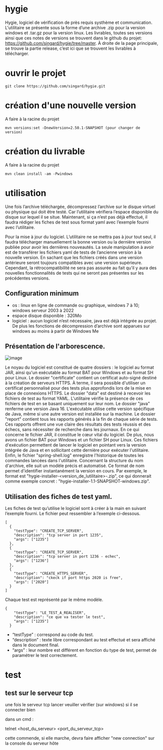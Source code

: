 # hygie
Hygie, logiciel de vérification de près requis systhème et communication.
L'utilitaire se présente sous la forme d’une archive .zip pour la version windows et .tar.gz pour la version linux. Les livrables, toutes ses versions ainsi que ces notes de versions se trouvent dans le github du projet: https://github.com/singard/hygie/tree/master. À droite de la page principale, se trouve la partie release, c’est ici que se trouvent les livrables à télécharger. 

# ouvrir le projet

```
git clone https://github.com/singard/hygie.git
```

# création d'une nouvelle version

A faire à la racine du projet
```
mvn versions:set -DnewVersion=2.50.1-SNAPSHOT (pour changer de version)
```
# création du livrable

A faire à la racine du projet
```
mvn clean install -am -Pwindows
```
# utilisation

Une fois l’archive téléchargée, décompressez l’archive sur le disque virtuel ou physique qui doit être testé. Car l’utilitaire vérifiera l’espace disponible du disque sur lequel il se situe. Maintenant, si ça n’est pas déjà effectué, il faudra rédiger les fiches de test sous format yaml avec l’exemple fourni avec l’utilitaire. 

Pour la mise à jour du logiciel. L’utilitaire ne se mettra pas à jour tout seul, il faudra télécharger manuellement la bonne version ou la dernière version publiée pour avoir les dernières nouveautés. La seule manipulation à avoir est de transférer les fichiers yaml de tests de l’ancienne version à la nouvelle version. En sachant que les fichiers créés dans une version antérieure seront toujours compatibles avec une version supérieure. Cependant, la rétrocompatibilité ne sera pas assurée au fait qu’il y aura des nouvelles fonctionnalités de tests qui ne seront pas présentes sur les précédentes versions.

## Configuration minimum

- os : linux en ligne de commande ou graphique, windows 7 à 10; windows serveur 2003 à 2022
- espace disque disponible :  320Mo
- logiciel : aucun logiciel n’est nécessaire, java est déjà intégrée au projet. De plus les fonctions de décompression d’archive sont apparues sur windows au moins à partir de Windows Me 

## Présentation de l'arborescence.

![image](https://github.com/singard/hygie/assets/77006808/3166c301-97c1-4535-917b-632fac75f98e)


Le noyau du logiciel est constitué de quatre dossiers : le logiciel au format JAR, ainsi qu'un exécutable au format BAT pour Windows et au format SH pour Linux.
Le dossier "certificate" contient un certificat auto-signé destiné à la création de serveurs HTTPS. À terme, il sera possible d'utiliser un certificat personnalisé pour des tests plus approfondis lors de la mise en place de connexions HTTPS.
Le dossier "data" est destiné à recevoir les fichiers de test au format YAML. L'utilitaire vérifie la présence de ces fichiers de test en se basant uniquement sur leur nom.
Le dossier "java" renferme une version Java 16. L'exécutable utilise cette version spécifique de Java, même si une autre version est installée sur la machine.
Le dossier "report" contient tous les rapports générés à la fin de chaque série de tests. Ces rapports offrent une vue claire des résultats des tests réussis et des échecs, sans nécessiter de recherche dans les journaux.
En ce qui concerne le fichier JAR, il constitue le cœur vital du logiciel. De plus, nous avons un fichier BAT pour Windows et un fichier SH pour Linux. Ces fichiers d'exécution permettent de lancer le logiciel en pointant vers la version intégrée de Java et en sollicitant cette dernière pour exécuter l'utilitaire.
Enfin, le fichier "spring-shell.log" enregistre l'historique de toutes les commandes lancées dans l'utilitaire.
Concernant la structure du nom d'archive, elle suit un modèle précis et automatisé. Ce format de nom permet d'identifier instantanément la version en cours. Par exemple, le format est "hygie-installer-<version_de_lutilitaire>-<os>.zip", ce qui donnerait comme exemple concret : "hygie-installer-1.1-SNAPSHOT-windows.zip".

## Utilisation des fiches de test yaml. 

Les fiches de test qu’utilise le logiciel sont à créer à la main en suivant l’exemple fourni. Le fichier peut ressembler à l’exemple ci-dessous.
```
[
  {
    "testType": "CREATE_TCP_SERVER",
    "description": "tcp server in port 1235",
    "args": ["1235"]
  },
  {
    "testType": "CREATE_TCP_SERVER",
    "description": "tcp server in port 1236 - echec",
    "args": ["1236"]
  },
  {
    "testType": "CREATE_HTTPS_SERVER",
    "description": "ckeck if port https 2020 is free",
    "args": ["2020"]
  }
]
```

Chaque test est représenté par le même modèle. 
```
{
    "testType": "LE_TEST_A_REALISER",
    "description": "ce que va tester le test",
    "args": ["1235"]
  }
```

- “testType” : correspond au code du test.
- “description” : texte libre correspondant au test effectué et sera affiché dans le document final.
- “args” : leur nombre est différent en fonction du type de test, permet de paramétrer le test correctement.



# test

## test sur le serveur tcp 

une fois le serveur tcp lancer veuiller vérifier (sur windows) si il se connecter bien

dans un cmd :

telnet <host_du_serveur> <port_du_serveur_tcp>

cette commende, si elle marche, devra faire afficher "new connection" sur la console du serveur hôte

